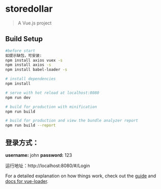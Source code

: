# storedollar

> A Vue.js project

## Build Setup

``` bash
#before start
如提示缺包，可安装:
npm install axios vuex -s
npm install axios -s
npm install babel-loader -s

# install dependencies
npm install

# serve with hot reload at localhost:8080
npm run dev

# build for production with minification
npm run build

# build for production and view the bundle analyzer report
npm run build --report
```

## 登录方式：
**username:** john
**password:** 123

运行地址：http://localhost:8080/#/Login

For a detailed explanation on how things work, check out the [guide](http://vuejs-templates.github.io/webpack/) and [docs for vue-loader](http://vuejs.github.io/vue-loader).
